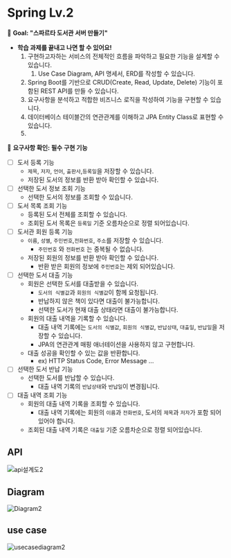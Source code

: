 # Spring Lv.2

🏁 **Goal:  "스파르타 도서관 서버 만들기"**

- **학습 과제를 끝내고 나면 할 수 있어요!**
    1. 구현하고자하는 서비스의 전체적인 흐름을 파악하고 필요한 기능을 설계할 수 있습니다.
        1. Use Case Diagram, API 명세서, ERD를 작성할 수 있습니다.
    2. Spring Boot를 기반으로 CRUD(Create, Read, Update, Delete) 기능이 포함된 REST API를 만들 수 있습니다.
    3. 요구사항을 분석하고 적합한 비즈니스 로직을 작성하여 기능을 구현할 수 있습니다.
    4. 데이터베이스 테이블간의 연관관계를 이해하고 JPA Entity Class로 표현할 수 있습니다.
    5. <aside>
🚩 **요구사항 확인: 필수 구현 기능**

- [ ]  도서 등록 기능
    - `제목`, `저자`, `언어`, `출판사`,`등록일`을 저장할 수 있습니다.
    - 저장된 도서의 정보를 반환 받아 확인할 수 있습니다.
- [ ]  선택한 도서 정보 조회 기능
    - 선택한 도서의 정보를 조회할 수 있습니다.
- [ ]  도서 목록 조회 기능
    - 등록된 도서 전체를 조회할 수 있습니다.
    - 조회된 도서 목록은 `등록일` 기준 오름차순으로 정렬 되어있습니다.
- [ ]  도서관 회원 등록 기능
    - `이름`, `성별`, `주민번호`,`전화번호`, `주소`를 저장할 수 있습니다.
        - `주민번호` 와 `전화번호` 는 중복될 수 없습니다.
    - 저장된 회원의 정보를 반환 받아 확인할 수 있습니다.
        - 반환 받은 회원의 정보에 `주민번호`는 제외 되어있습니다.
- [ ]  선택한 도서 대출 기능
    - 회원은 선택한 도서를 대출받을 수 있습니다.
        - `도서의 식별값`과 `회원의 식별값`이 함께 요청됩니다.
        - 반납하지 않은 책이 있다면 대출이 불가능합니다.
        - 선택한 도서가 현재 대출 상태라면 대출이 불가능합니다.
    - 회원의 대출 내역을 기록할 수 있습니다.
        - 대출 내역 기록에는 `도서의 식별값`, `회원의 식별값`, `반납상태`, `대출일`, `반납일`을 저장할 수 있습니다.
        - JPA의 연관관계 매핑 애너테이션을 사용하지 않고 구현합니다.
    - 대출 성공을 확인할 수 있는 값을 반환합니다.
        - ex) HTTP Status Code, Error Message …
- [ ]  선택한 도서 반납 기능
    - 선택한 도서를 반납할 수 있습니다.
        - 대출 내역 기록의 `반납상태`와 `반납일`이 변경됩니다.
- [ ]  대출 내역 조회 기능
    - 회원의 대출 내역 기록을 조회할 수 있습니다.
        - 대출 내역 기록에는 회원의 `이름`과 `전화번호`, 도서의 `제목`과 `저자`가 포함 되어있어야 합니다.
    - 조회된 대출 내역 기록은 `대출일` 기준 오름차순으로 정렬 되어있습니다.

## API

![api설계도2](https://github.com/zzzinghi/springlv2/assets/170514472/f6bffa32-f68d-491f-89cf-314303c731e8)

## Diagram

![Diagram2](https://github.com/zzzinghi/springlv2/assets/170514472/4ecdbed9-7eaf-4049-a335-4307cd1c0a8e)

## use case

![usecasediagram2](https://github.com/zzzinghi/springlv2/assets/170514472/97f6e62c-2b76-4c42-b38d-afc851aba2c0)
